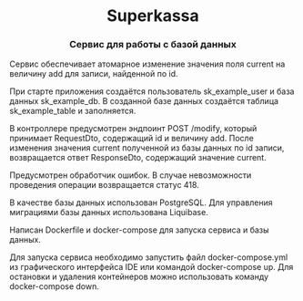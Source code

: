 <h1 align="center">Superkassa</h1>

<h3 align="center">Сервис для работы с базой данных</h3>

Сервис обеспечивает атомарное изменение значения поля current на величину add для записи, найденной по id.

При старте приложения создаётся пользователь sk_example_user и база данных sk_example_db.
В созданной базе данных создаётся таблица sk_example_table и заполняется.

В контроллере предусмотрен эндпоинт POST /modify, который принимает RequestDto, содержащий id и величину add.
После изменения значения current полученной из базы данных по id записи, возвращается ответ ResponseDto, содержащий значение current.

Предусмотрен обработчик ошибок. В случае невозможности проведения операции возвращается статус 418.

В качестве базы данных использован PostgreSQL.
Для управления миграциями базы данных использована Liquibase.

Написан Dockerfile и docker-compose для запуска сервиса и базы данных.

Для запуска сервиса необходимо запустить файл docker-compose.yml из графического интерфейса IDE или командой docker-compose up.
Для остановки и удаления контейнеров можно использовать команду docker-compose down.